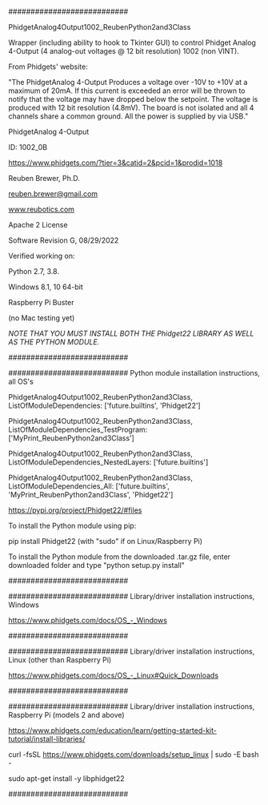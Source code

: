 ###########################

PhidgetAnalog4Output1002_ReubenPython2and3Class

Wrapper (including ability to hook to Tkinter GUI) to control Phidget Analog 4-Output (4 analog-out voltages @ 12 bit resolution) 1002 (non VINT).

From Phidgets' website:

"The PhidgetAnalog 4-Output Produces a voltage over -10V to +10V at a maximum of 20mA.
If this current is exceeded an error will be thrown to notify that the voltage may have dropped below the setpoint.
The voltage is produced with 12 bit resolution (4.8mV). The board is not isolated and all 4 channels share a common ground. All the power is supplied by via USB."

PhidgetAnalog 4-Output

ID: 1002_0B

https://www.phidgets.com/?tier=3&catid=2&pcid=1&prodid=1018

Reuben Brewer, Ph.D.

reuben.brewer@gmail.com

www.reubotics.com

Apache 2 License

Software Revision G, 08/29/2022

Verified working on: 

Python 2.7, 3.8.

Windows 8.1, 10 64-bit

Raspberry Pi Buster 

(no Mac testing yet)

*NOTE THAT YOU MUST INSTALL BOTH THE Phidget22 LIBRARY AS WELL AS THE PYTHON MODULE.*

###########################

########################### Python module installation instructions, all OS's

PhidgetAnalog4Output1002_ReubenPython2and3Class, ListOfModuleDependencies: ['future.builtins', 'Phidget22']

PhidgetAnalog4Output1002_ReubenPython2and3Class, ListOfModuleDependencies_TestProgram: ['MyPrint_ReubenPython2and3Class']

PhidgetAnalog4Output1002_ReubenPython2and3Class, ListOfModuleDependencies_NestedLayers: ['future.builtins']

PhidgetAnalog4Output1002_ReubenPython2and3Class, ListOfModuleDependencies_All: ['future.builtins', 'MyPrint_ReubenPython2and3Class', 'Phidget22']

https://pypi.org/project/Phidget22/#files

To install the Python module using pip:

pip install Phidget22       (with "sudo" if on Linux/Raspberry Pi)

To install the Python module from the downloaded .tar.gz file, enter downloaded folder and type "python setup.py install"

###########################

########################### Library/driver installation instructions, Windows

https://www.phidgets.com/docs/OS_-_Windows

###########################

########################### Library/driver installation instructions, Linux (other than Raspberry Pi)

https://www.phidgets.com/docs/OS_-_Linux#Quick_Downloads

###########################

########################### Library/driver installation instructions, Raspberry Pi (models 2 and above)

https://www.phidgets.com/education/learn/getting-started-kit-tutorial/install-libraries/

curl -fsSL https://www.phidgets.com/downloads/setup_linux | sudo -E bash -

sudo apt-get install -y libphidget22
 
###########################

